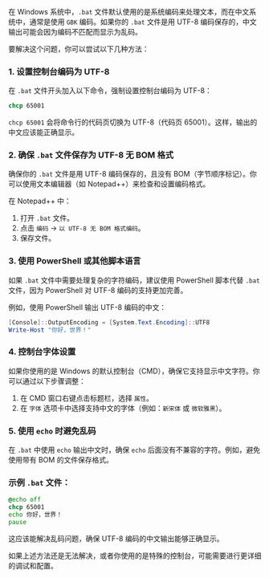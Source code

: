 在 Windows 系统中，`.bat` 文件默认使用的是系统编码来处理文本，而在中文系统中，通常是使用 `GBK` 编码。如果你的 `.bat` 文件是用 UTF-8 编码保存的，中文输出可能会因为编码不匹配而显示为乱码。

要解决这个问题，你可以尝试以下几种方法：

### 1. 设置控制台编码为 UTF-8
在 `.bat` 文件开头加入以下命令，强制设置控制台编码为 UTF-8：

```bat
chcp 65001
```

`chcp 65001` 会将命令行的代码页切换为 UTF-8（代码页 65001）。这样，输出的中文应该能正确显示。

### 2. 确保 `.bat` 文件保存为 UTF-8 无 BOM 格式
确保你的 `.bat` 文件是用 UTF-8 编码保存的，且没有 BOM（字节顺序标记）。你可以使用文本编辑器（如 Notepad++）来检查和设置编码格式。

在 Notepad++ 中：
1. 打开 `.bat` 文件。
2. 点击 `编码` -> `以 UTF-8 无 BOM 格式编码`。
3. 保存文件。

### 3. 使用 PowerShell 或其他脚本语言
如果 `.bat` 文件中需要处理复杂的字符编码，建议使用 PowerShell 脚本代替 `.bat` 文件，因为 PowerShell 对 UTF-8 编码的支持更加完善。

例如，使用 PowerShell 输出 UTF-8 编码的中文：
```powershell
[Console]::OutputEncoding = [System.Text.Encoding]::UTF8
Write-Host "你好，世界！"
```

### 4. 控制台字体设置
如果你使用的是 Windows 的默认控制台（CMD），确保它支持显示中文字符。你可以通过以下步骤调整：

1. 在 CMD 窗口右键点击标题栏，选择 `属性`。
2. 在 `字体` 选项卡中选择支持中文的字体（例如：`新宋体` 或 `微软雅黑`）。

### 5. 使用 `echo` 时避免乱码
在 `.bat` 中使用 `echo` 输出中文时，确保 `echo` 后面没有不兼容的字符。例如，避免使用带有 BOM 的文件保存格式。

### 示例 `.bat` 文件：

```bat
@echo off
chcp 65001
echo 你好，世界！
pause
```

这应该能解决乱码问题，确保 UTF-8 编码的中文输出能够正确显示。

如果上述方法还是无法解决，或者你使用的是特殊的控制台，可能需要进行更详细的调试和配置。